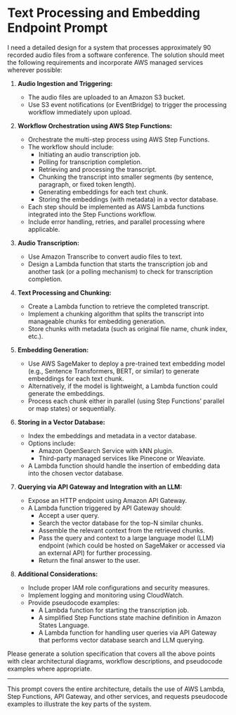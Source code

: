 # Text Processing and Embedding Endpoint Prompt

I need a detailed design for a system that processes approximately 90 recorded audio files from a software conference. The solution should meet the following requirements and incorporate AWS managed services wherever possible:

1. **Audio Ingestion and Triggering:**
   - The audio files are uploaded to an Amazon S3 bucket.
   - Use S3 event notifications (or EventBridge) to trigger the processing workflow immediately upon upload.

2. **Workflow Orchestration using AWS Step Functions:**
   - Orchestrate the multi-step process using AWS Step Functions.
   - The workflow should include:
     - Initiating an audio transcription job.
     - Polling for transcription completion.
     - Retrieving and processing the transcript.
     - Chunking the transcript into smaller segments (by sentence, paragraph, or fixed token length).
     - Generating embeddings for each text chunk.
     - Storing the embeddings (with metadata) in a vector database.
   - Each step should be implemented as AWS Lambda functions integrated into the Step Functions workflow.
   - Include error handling, retries, and parallel processing where applicable.

3. **Audio Transcription:**
   - Use Amazon Transcribe to convert audio files to text.
   - Design a Lambda function that starts the transcription job and another task (or a polling mechanism) to check for transcription completion.

4. **Text Processing and Chunking:**
   - Create a Lambda function to retrieve the completed transcript.
   - Implement a chunking algorithm that splits the transcript into manageable chunks for embedding generation.
   - Store chunks with metadata (such as original file name, chunk index, etc.).

5. **Embedding Generation:**
   - Use AWS SageMaker to deploy a pre-trained text embedding model (e.g., Sentence Transformers, BERT, or similar) to generate embeddings for each text chunk.
   - Alternatively, if the model is lightweight, a Lambda function could generate the embeddings.
   - Process each chunk either in parallel (using Step Functions’ parallel or map states) or sequentially.

6. **Storing in a Vector Database:**
   - Index the embeddings and metadata in a vector database.
   - Options include:
     - Amazon OpenSearch Service with kNN plugin.
     - Third-party managed services like Pinecone or Weaviate.
   - A Lambda function should handle the insertion of embedding data into the chosen vector database.

7. **Querying via API Gateway and Integration with an LLM:**
   - Expose an HTTP endpoint using Amazon API Gateway.
   - A Lambda function triggered by API Gateway should:
     - Accept a user query.
     - Search the vector database for the top-N similar chunks.
     - Assemble the relevant context from the retrieved chunks.
     - Pass the query and context to a large language model (LLM) endpoint (which could be hosted on SageMaker or accessed via an external API) for further processing.
     - Return the final answer to the user.
   
8. **Additional Considerations:**
   - Include proper IAM role configurations and security measures.
   - Implement logging and monitoring using CloudWatch.
   - Provide pseudocode examples:
     - A Lambda function for starting the transcription job.
     - A simplified Step Functions state machine definition in Amazon States Language.
     - A Lambda function for handling user queries via API Gateway that performs vector database search and LLM querying.

Please generate a solution specification that covers all the above points with clear architectural diagrams, workflow descriptions, and pseudocode examples where appropriate.

---

This prompt covers the entire architecture, details the use of AWS Lambda, Step Functions, API Gateway, and other services, and requests pseudocode examples to illustrate the key parts of the system.
